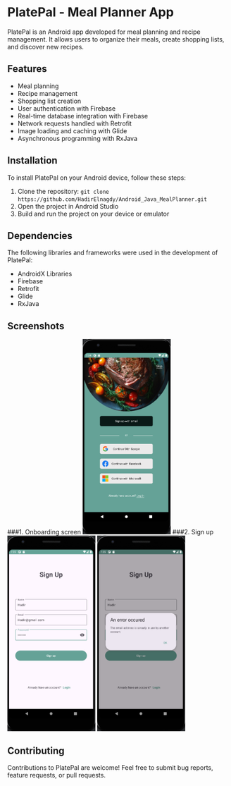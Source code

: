 # PlatePal - Meal Planner App

PlatePal is an Android app developed for meal planning and recipe management. It allows users to organize their meals, create shopping lists, and discover new recipes.

## Features

- Meal planning
- Recipe management
- Shopping list creation
- User authentication with Firebase
- Real-time database integration with Firebase
- Network requests handled with Retrofit
- Image loading and caching with Glide
- Asynchronous programming with RxJava

## Installation

To install PlatePal on your Android device, follow these steps:

1. Clone the repository: `git clone https://github.com/HadirElnagdy/Android_Java_MealPlanner.git`
2. Open the project in Android Studio
3. Build and run the project on your device or emulator

## Dependencies

The following libraries and frameworks were used in the development of PlatePal:

- AndroidX Libraries
- Firebase
- Retrofit
- Glide
- RxJava

## Screenshots
###1. Onboarding screen
<img src = "Onboarding.png" width = "200">
###2. Sign up 
<img src = "Signup.png" width = "200"> <img src = "SignUpError.png" width = "200"> 


## Contributing

Contributions to PlatePal are welcome! Feel free to submit bug reports, feature requests, or pull requests.
